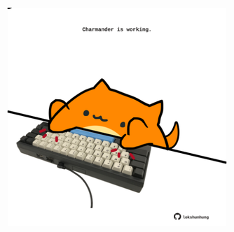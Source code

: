<!-- built at 20/07/2024, 23:00:43 UTC -->
<p align="center">
  <img width="500" height="500" src="./ReadmeImage.svg">
</p>
